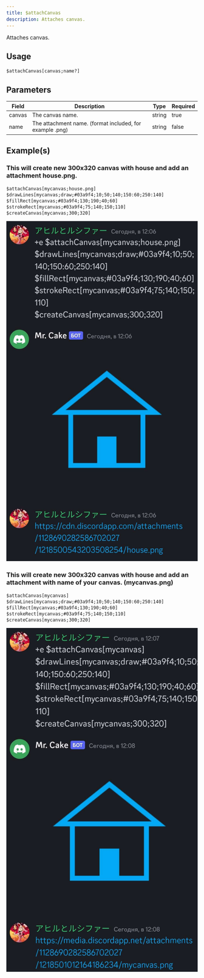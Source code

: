 ```yaml
---
title: $attachCanvas
description: Attaches canvas.
---
```


Attaches canvas.
## Usage
```
$attachCanvas[canvas;name?]
```

## Parameters
| Field | Description | Type | Required |
| --- | --- | --- | --- |
| canvas | The canvas name. | string | true |
| name | The attachment name. (format included, for example .png) | string | false |

## Example(s)

### This will create new 300x320 canvas with house and add an attachment house.png.

```
$attachCanvas[mycanvas;house.png]
$drawLines[mycanvas;draw;#03a9f4;10;50;140;150:60;250:140]
$fillRect[mycanvas;#03a9f4;130;190;40;60]
$strokeRect[mycanvas;#03a9f4;75;140;150;110]
$createCanvas[mycanvas;300;320]
```

![Preview](../../../assets/showcases/house-custom-name.png)

### This will create new 300x320 canvas with house and add an attachment with name of your canvas. (mycanvas.png)

```
$attachCanvas[mycanvas]
$drawLines[mycanvas;draw;#03a9f4;10;50;140;150:60;250:140]
$fillRect[mycanvas;#03a9f4;130;190;40;60]
$strokeRect[mycanvas;#03a9f4;75;140;150;110]
$createCanvas[mycanvas;300;320]
```

![Preview](../../../assets/showcases/house-canvas-name.png)